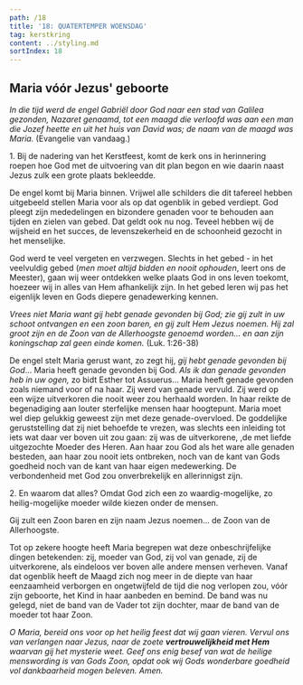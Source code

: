 ```yaml
---
path: /18
title: '18: QUATERTEMPER WOENSDAG'
tag: kerstkring
content: ../styling.md
sortIndex: 18
---
```


## Maria vóór Jezus' geboorte

_In die tijd werd de engel Gabriël door God naar een stad van Galilea gezonden, Nazaret genaamd, tot een maagd die verloofd was aan een man die Jozef heette en uit het huis van David was; de naam van de maagd was Maria._ (Evangelie van vandaag.)

1\. Bij de nadering van het Kerstfeest, komt de kerk ons in herinnering roepen hoe God met de uitvoering van dit plan begon en wie daarin naast Jezus zulk een grote plaats bekleedde.

De engel komt bij Maria binnen. Vrijwel alle schilders die dit tafereel hebben uitgebeeld stellen Maria voor als op dat ogenblik in gebed verdiept. God pleegt zijn mededelingen en bizondere genaden voor te behouden aan tijden en zielen van gebed. Dat geldt ook nu nog. Teveel hebben wij de wijsheid en het succes, de levenszekerheid en de schoonheid gezocht in het menselijke.

God werd te veel vergeten en verzwegen. Slechts in het gebed - in het veelvuldig gebed (_men
moet altijd bidden en nooit ophouden_, leert ons de Meester), gaan wij weer ontdekken welke plaats God in ons leven toekomt, hoezeer wij in alles van Hem afhankelijk zijn. In het gebed leren wij pas het eigenlijk leven en Gods diepere genadewerking kennen.

_Vrees niet Maria want gij hebt genade gevonden bij God; zie gij zult in uw schoot ontvangen en een zoon baren, en gij zult Hem Jezus noemen. Hij zal groot zijn en de Zoon van de Allerhoogste genoemd worden... en aan zijn koningschap zal geen einde komen._ (Luk. 1:26-38)

De engel stelt Maria gerust want, zo zegt hij, _gij hebt genade gevonden bij God_... Maria heeft genade gevonden bij God. _Als ik dan genade gevonden heb in uw ogen,_ zo bidt Esther tot Assuerus... Maria heeft genade gevonden zoals niemand voor of na haar. Zij werd van genade vervuld. Zij werd op een wijze uitverkoren die nooit weer zou herhaald worden. In haar reikte de begenadiging aan louter sterfelijke mensen haar hoogtepunt. Maria moet wel diep gelukkig geweest zijn met deze genade-overvloed. De goddelijke geruststelling dat zij niet behoefde te vrezen, was slechts een inleiding tot iets wat daar ver boven uit zou gaan: zij was de uitverkorene, ,de met liefde uitgezochte Moeder des Heren. Aan haar zou God als het ware alle genaden besteden, aan haar zou nooit iets ontbreken, noch van de kant van Gods goedheid noch van de kant van haar eigen medewerking. De verbondenheid met God zou onverbrekelijk en allerinnigst zijn.

2\. En waarom dat alles? Omdat God zich een zo waardig-mogelijke, zo heilig-mogelijke moeder wilde kiezen onder de mensen.

Gij zult een Zoon baren en zijn naam Jezus noemen... de Zoon van de Allerhoogste.

Tot op zekere hoogte heeft Maria begrepen wat deze onbeschrijfelijke dingen betekenden: zij, moeder van God, zij vol van genade, zij de uitverkorene, als eindeloos ver boven alle andere mensen verheven. Vanaf dat ogenblik heeft de Maagd zich nog meer in de diepte van haar eenzaamheid verborgen en ongetwijfeld de tijd die nog verlopen zou, vóór zijn geboorte, het Kind in haar aanbeden en bemind. De band was nu gelegd, niet de band van de Vader tot zijn dochter, maar de band van de moeder tot haar Zoon.

_O Maria, bereid ons voor op het heilig feest dat wij gaan vieren. Vervul ons van verlangen naar Jezus, naar de zoete __vertrouwelijkheid met Hem__ waarvan gij het mysterie weet. Geef ons enig besef van wat de heilige menswording is van Gods Zoon, opdat ook wij Gods wonderbare goedheid vol dankbaarheid mogen beleven. Amen._
